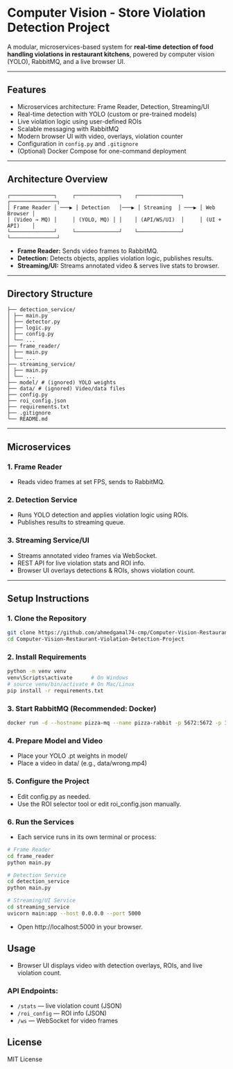 # Computer Vision - Store Violation Detection Project

A modular, microservices-based system for **real-time detection of food handling violations in restaurant kitchens**, powered by computer vision (YOLO), RabbitMQ, and a live browser UI.

---

## Features

- Microservices architecture: Frame Reader, Detection, Streaming/UI
- Real-time detection with YOLO (custom or pre-trained models)
- Live violation logic using user-defined ROIs
- Scalable messaging with RabbitMQ
- Modern browser UI with video, overlays, violation counter
- Configuration in `config.py` and `.gitignore`
- (Optional) Docker Compose for one-command deployment

---

## Architecture Overview
```
┌──────────────┐     ┌──────────────┐    ┌──────────────┐     ┌───────────────┐
│ Frame Reader │ ───▶ │ Detection   │───▶ │ Streaming  │ ───▶ │ Web Browser │ 
│ (Video → MQ) │     │ (YOLO, MQ) │ │    │ (API/WS/UI)  │     │ (UI + API)    │
└──────────────┘     └──────────────┘    └──────────────┘     └───────────────┘
```
- **Frame Reader:** Sends video frames to RabbitMQ.
- **Detection:** Detects objects, applies violation logic, publishes results.
- **Streaming/UI:** Streams annotated video & serves live stats to browser.

---

## Directory Structure
```
├── detection_service/
│ ├── main.py
│ ├── detector.py
│ ├── logic.py
│ ├── config.py
│ └── ...
├── frame_reader/
│ ├── main.py
│ └── ...
├── streaming_service/
│ ├── main.py
│ └── ...
├── model/ # (ignored) YOLO weights
├── data/ # (ignored) Video/data files
├── config.py
├── roi_config.json
├── requirements.txt
├── .gitignore
└── README.md
```

---

## Microservices

### 1. Frame Reader
- Reads video frames at set FPS, sends to RabbitMQ.

### 2. Detection Service
- Runs YOLO detection and applies violation logic using ROIs.
- Publishes results to streaming queue.

### 3. Streaming Service/UI
- Streams annotated video frames via WebSocket.
- REST API for live violation stats and ROI info.
- Browser UI overlays detections & ROIs, shows violation count.

---

## Setup Instructions

### 1. Clone the Repository

```bash
git clone https://github.com/ahmedgamal74-cmp/Computer-Vision-Restaurant-Violation-Detection-Project.git
cd Computer-Vision-Restaurant-Violation-Detection-Project
```

### 2. Install Requirements

```bash
python -m venv venv
venv\Scripts\activate      # On Windows
# source venv/bin/activate # On Mac/Linux
pip install -r requirements.txt
```

### 3. Start RabbitMQ (Recommended: Docker)

```bash
docker run -d --hostname pizza-mq --name pizza-rabbit -p 5672:5672 -p 15672:15672 rabbitmq:3-management
```

### 4. Prepare Model and Video
- Place your YOLO .pt weights in model/
- Place a video in data/ (e.g., data/wrong.mp4)

### 5. Configure the Project
- Edit config.py as needed.
- Use the ROI selector tool or edit roi_config.json manually.

### 6. Run the Services
- Each service runs in its own terminal or process:

```bash
# Frame Reader
cd frame_reader
python main.py

# Detection Service
cd detection_service
python main.py

# Streaming/UI Service
cd streaming_service
uvicorn main:app --host 0.0.0.0 --port 5000
```

- Open http://localhost:5000 in your browser.

## Usage
- Browser UI displays video with detection overlays, ROIs, and live violation count.
### API Endpoints:
  - `/stats` — live violation count (JSON)
  - `/roi_config` — ROI info (JSON)
  - `/ws` — WebSocket for video frames

## License

MIT License
